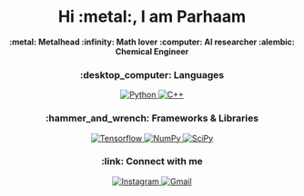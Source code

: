 <h1 align="center">Hi :metal:, I am Parhaam</h1>

<p align="center">
  <b>
    :metal:     Metalhead
    :infinity:  Math lover
    :computer:  AI researcher
    :alembic: Chemical Engineer
    </b>
</p>

<h3 align="center">:desktop_computer: Languages</h3>
<p align="center">
  <a align="center" href="">
    <img alt="Python" src="https://img.shields.io/badge/Python-14354C?style=for-the-badge&logo=python&logoColor=white"/>
  </a>
  <a align="center" href="">
    <img alt="C++" src="https://img.shields.io/badge/C%2B%2B-00599C?style=for-the-badge&logo=c%2B%2B&logoColor=white"/>
  </a>
</p>
<!comment>
<h3 align="center">:hammer_and_wrench: Frameworks & Libraries</h3>
<p align="center">
  <a align="center" href="">
    <img alt="Tensorflow" src="https://img.shields.io/badge/TensorFlow-FF6F00?style=for-the-badge&logo=tensorflow&logoColor=white"/>
  </a>
  <a align="center" href="">
    <img alt="NumPy" src="https://img.shields.io/badge/numpy-%23013243.svg?style=for-the-badge&logo=numpy&logoColor=white"/>
  </a>
  <a align="center" href="">
    <img alt="SciPy" src="https://img.shields.io/badge/SciPy-%230C55A5.svg?style=for-the-badge&logo=scipy&logoColor=%white"/>
  </a>
</p>

<h3 align="center">:link: Connect with me</h3>
<p align="center">
  <a align="center" href="https://www.instagram.com/3.14arham/?hl=en/">
    <img alt="Instagram" src="https://img.shields.io/badge/Instagram-E4405F?logo=instagram&logoColor=white&style=for-the-badge"/>
  </a>
  <a align="center" href="mailto:prmbas@gmail.com">
    <img alt="Gmail" src="https://img.shields.io/badge/Gmail-D14836?style=for-the-badge&logo=gmail&logoColor=white"/>
  </a>
</p>

